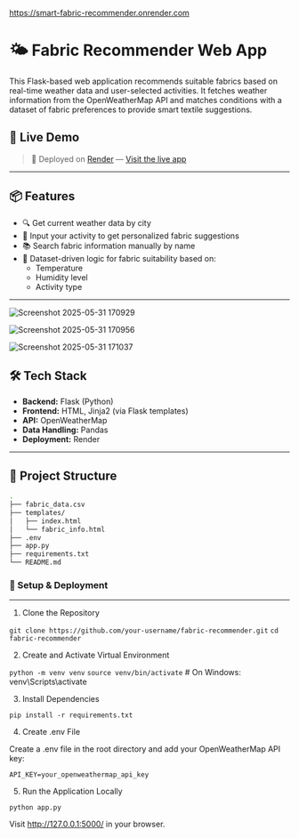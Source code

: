 https://smart-fabric-recommender.onrender.com
# 🌤️ Fabric Recommender Web App

This Flask-based web application recommends suitable fabrics based on real-time weather data and user-selected activities. It fetches weather information from the OpenWeatherMap API and matches conditions with a dataset of fabric preferences to provide smart textile suggestions.

## 🔗 Live Demo

> 🚀 Deployed on [Render](https://render.com/) — [Visit the live app](https://smart-fabric-recommender.onrender.com)
---

## 📦 Features

- 🔍 Get current weather data by city
- 🎯 Input your activity to get personalized fabric suggestions
- 📚 Search fabric information manually by name
- 🧵 Dataset-driven logic for fabric suitability based on:
  - Temperature
  - Humidity level
  - Activity type

---



![Screenshot 2025-05-31 170929](https://github.com/user-attachments/assets/c537e45a-2fb5-4890-ac53-fa0bd6e92b89)

![Screenshot 2025-05-31 170956](https://github.com/user-attachments/assets/5f47934f-0cbf-4fd4-b188-915f51b6cef2)

![Screenshot 2025-05-31 171037](https://github.com/user-attachments/assets/1da20bf4-171f-4c9b-b108-65f96835af00)




## 🛠️ Tech Stack

- **Backend:** Flask (Python)
- **Frontend:** HTML, Jinja2 (via Flask templates)
- **API:** OpenWeatherMap
- **Data Handling:** Pandas
- **Deployment:** Render

---

## 📁 Project Structure

```bash
.
├── fabric_data.csv
├── templates/
│   ├── index.html
│   └── fabric_info.html
├── .env
├── app.py
├── requirements.txt
└── README.md

```
### 🚀 Setup & Deployment

---

1. Clone the Repository
   
```git clone https://github.com/your-username/fabric-recommender.git```
```cd fabric-recommender```

2. Create and Activate Virtual Environment

```python -m venv venv```
```source venv/bin/activate```  # On Windows: venv\Scripts\activate

3. Install Dependencies

```pip install -r requirements.txt```

4. Create .env File

Create a .env file in the root directory and add your OpenWeatherMap API key:

```API_KEY=your_openweathermap_api_key```

5. Run the Application Locally

```python app.py```

Visit http://127.0.0.1:5000/ in your browser.



